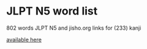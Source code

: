 # JLPT N5 word list
802 words JLPT N5 and jisho.org links for (233) kanji

[available here](https://9elt.github.io/jlpt-n5-word-list/)
